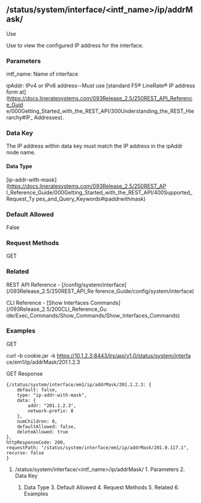## /status/system/interface/<intf_name>/ip/addrMask/<ipAddr>

Use

Use to view the configured IP address for the interface.

### Parameters

intf_name: Name of interface

ipAddr: IPv4 or IPv6 address--Must use [standard F5® LineRate® IP address form
at](https://docs.lineratesystems.com/093Release_2.5/250REST_API_Reference_Guid
e/000Getting_Started_with_the_REST_API/300Understanding_the_REST_Hierarchy#IP_
Addresses).

### Data Key

The IP address within data key must match the IP address in the ipAddr node
name.

#### Data Type

[ip-addr-with-mask](https://docs.lineratesystems.com/093Release_2.5/250REST_AP
I_Reference_Guide/000Getting_Started_with_the_REST_API/400Supported_Request_Ty
pes_and_Query_Keywords#ipaddrwithmask)

### Default Allowed

False

### Request Methods

GET

### Related

REST API Reference - [/config/system/interface](/093Release_2.5/250REST_API_Re
ference_Guide/config/system/interface)

CLI Reference - [Show Interfaces Commands](/093Release_2.5/200CLI_Reference_Gu
ide/Exec_Commands/Show_Commands/Show_Interfaces_Commands)

### Examples

GET

curl -b cookie.jar -k https://10.1.2.3:8443/lrs/api/v1.0/status/system/interfa
ce/em1/ip/addrMask/201.1.2.3

GET Response

    
    
    {/status/system/interface/em1/ip/addrMask/201.1.2.3: {
        default: false,
        type: "ip-addr-with-mask",
        data: {
            addr: "201.1.2.3",
            network-prefix: 8
        },
        numChildren: 0,
        defaultAllowed: false,
        deleteAllowed: true
    },
    httpResponseCode: 200,
    requestPath: "/status/system/interface/em1/ip/addrMask/201.0.117.1",
    recurse: false
    }
    

  1. /status/system/interface/<intf_name>/ip/addrMask/<ipAddr>
    1. Parameters
    2. Data Key
      1. Data Type
    3. Default Allowed
    4. Request Methods
    5. Related
    6. Examples

